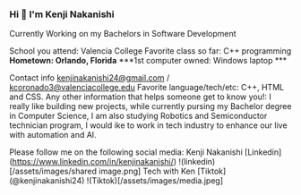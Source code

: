 

### Hi 👋 I'm Kenji Nakanishi
<p>Currently Working on my Bachelors in Software Development</p>



School you attend: Valencia College 
Favorite class so far: C++ programming 
**Hometown: Orlando, Florida**
***1st computer owned: Windows laptop ***

Contact info kenjinakanishi24@gmail.com /  kcoronado3@valenciacollege.edu
Favorite language/tech/etc:  C++, HTML and CSS.
Any other information that helps someone get to know you!: I really like building new projects, while currently pursing my Bachelor degree in Computer Science, I am also studying Robotics and Semiconductor technician program, I would ike to work in tech industry to enhance our live with automation and AI. 

Please follow me on the following social media: 
Kenji Nakanishi [Linkedin] (https://www.linkedin.com/in/kenjinakanishi/)
!(linkedin) [/assets/images/shared image.png]
Tech with Ken [Tiktok] (@kenjinakanishi24)
!(Tiktok)[/assets/images/media.jpeg]



<!--
Here are some ideas to get you started:

- 🔭 I’m currently working on ...
- 🌱 I’m currently learning ...
- 👯 I’m looking to collaborate on ...
- 🤔 I’m looking for help with ...
- 💬 Ask me about ...
- 📫 How to reach me: ...
- 😄 Pronouns: ...
- ⚡ Fun fact: ...
-->